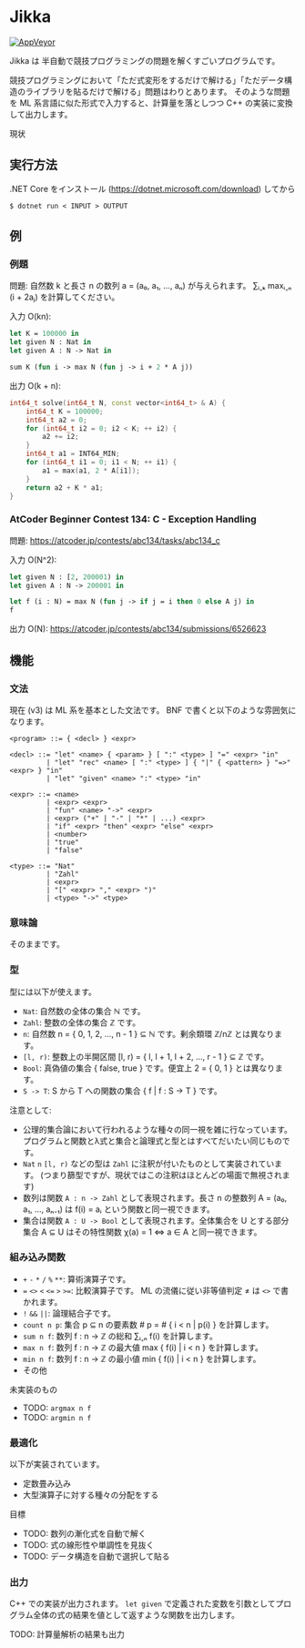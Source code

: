 # Jikka

[![AppVeyor](https://ci.appveyor.com/api/projects/status/by1shf3c22xvwt19/branch/master?svg=true)](https://ci.appveyor.com/project/kmyk/jikka)

Jikka は 半自動で競技プログラミングの問題を解くすごいプログラムです。

競技プログラミングにおいて「ただ式変形をするだけで解ける」「ただデータ構造のライブラリを貼るだけで解ける」問題はわりとあります。
そのような問題を ML 系言語に似た形式で入力すると、計算量を落としつつ C++ の実装に変換して出力します。

現状

## 実行方法

.NET Core をインストール (<https://dotnet.microsoft.com/download>) してから

``` console
$ dotnet run < INPUT > OUTPUT
```

## 例

### 例題

問題:
自然数 k と長さ n の数列 a = (a₀, a₁, …, aₙ) が与えられます。
∑ᵢ˱ₖ maxᵢ˱ₙ (i + 2aⱼ) を計算してください。

入力 O(kn):

``` sml
let K = 100000 in
let given N : Nat in
let given A : N -> Nat in

sum K (fun i -> max N (fun j -> i + 2 * A j))
```

出力 O(k + n):

``` c++
int64_t solve(int64_t N, const vector<int64_t> & A) {
    int64_t K = 100000;
    int64_t a2 = 0;
    for (int64_t i2 = 0; i2 < K; ++ i2) {
        a2 += i2;
    }
    int64_t a1 = INT64_MIN;
    for (int64_t i1 = 0; i1 < N; ++ i1) {
        a1 = max(a1, 2 * A[i1]);
    }
    return a2 + K * a1;
}
```

### AtCoder Beginner Contest 134: C - Exception Handling

問題: <https://atcoder.jp/contests/abc134/tasks/abc134_c>

入力 O(N^2):

``` sml
let given N : [2, 200001) in
let given A : N -> 200001 in

let f (i : N) = max N (fun j -> if j = i then 0 else A j) in
f
```

出力 O(N): <https://atcoder.jp/contests/abc134/submissions/6526623>

## 機能

### 文法

現在 (v3) は ML 系を基本とした文法です。
BNF で書くと以下のような雰囲気になります。

``` ebnf
<program> ::= { <decl> } <expr>

<decl> ::= "let" <name> { <param> } [ ":" <type> ] "=" <expr> "in"
         | "let" "rec" <name> [ ":" <type> ] { "|" { <pattern> } "=>" <expr> } "in"
         | "let" "given" <name> ":" <type> "in"

<expr> ::= <name>
         | <expr> <expr>
         | "fun" <name> "->" <expr>
         | <expr> ("+" | "-" | "*" | ...) <expr>
         | "if" <expr> "then" <expr> "else" <expr>
         | <number>
         | "true"
         | "false"

<type> ::= "Nat"
         | "Zahl"
         | <expr>
         | "[" <expr> "," <expr> ")"
         | <type> "->" <type>
```

### 意味論

そのままです。

### 型

型には以下が使えます。

-   `Nat`: 自然数の全体の集合 ℕ です。
-   `Zahl`: 整数の全体の集合 ℤ です。
-   `n`: 自然数 n = { 0, 1, 2, …, n - 1 } ⊆ ℕ です。剰余類環 ℤ/nℤ とは異なります。
-   `[l, r)`: 整数上の半開区間 [l, r) = { l, l + 1, l + 2, …, r - 1 } ⊆ ℤ です。
-   `Bool`: 真偽値の集合 { false, true } です。便宜上 2 = { 0, 1 } とは異なります。
-   `S -> T`: S から T への関数の集合 { f | f : S → T } です。

注意として:

-   公理的集合論において行われるような種々の同一視を雑に行なっています。プログラムと関数とλ式と集合と論理式と型とはすべてだいたい同じものです。
-   `Nat` `n` `[l, r)` などの型は `Zahl` に注釈が付いたものとして実装されています。 (つまり篩型ですが、現状ではこの注釈はほとんどの場面で無視されます)
-   数列は関数 `A : n -> Zahl` として表現されます。長さ n の整数列 A = (a₀, a₁, …, aₙ₋₁) は f(i) = aᵢ という関数と同一視できます。
-   集合は関数 `A : U -> Bool` として表現されます。全体集合を U とする部分集合 A ⊆ U はその特性関数 χ(a) = 1 ⇔ a ∈ A と同一視できます。

### 組み込み関数

-   `+` `-` `*` `/` `%` `**`: 算術演算子です。
-   `=` `<>` `<` `<=` `>` `>=`: 比較演算子です。 ML の流儀に従い非等値判定 ≠ は `<>` で書かれます。
-   `!` `&&` `||`: 論理結合子です。
-   `count n p`: 集合 p ⊆ n の要素数 # p = # { i < n | p(i) } を計算します。
-   `sum n f`: 数列 f : n →  ℤ の総和 ∑ᵢ˱ₙ f(i) を計算します。
-   `max n f`: 数列 f : n →  ℤ の最大値 max { f(i) | i < n } を計算します。
-   `min n f`: 数列 f : n →  ℤ の最小値 min { f(i) | i < n } を計算します。
-   その他

未実装のもの

-   TODO: `argmax n f`
-   TODO: `argmin n f`

### 最適化

以下が実装されています。

-   定数畳み込み
-   大型演算子に対する種々の分配をする

目標

-   TODO: 数列の漸化式を自動で解く
-   TODO: 式の線形性や単調性を見抜く
-   TODO: データ構造を自動で選択して貼る

### 出力

C++ での実装が出力されます。
`let given` で定義された変数を引数としてプログラム全体の式の結果を値として返すような関数を出力します。

TODO: 計算量解析の結果も出力

